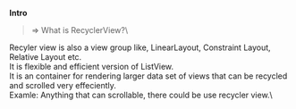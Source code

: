 **Intro**

>=> What is RecyclerView?\

Recyler view is also a view group like, LinearLayout, Constraint Layout, Relative Layout etc.\
It is flexible and efficient version of ListView.\
It is an container for rendering larger data set of views that can be recycled and scrolled very effeciently.\
Examle: Anything that can scrollable, there could be use recycler view.\



